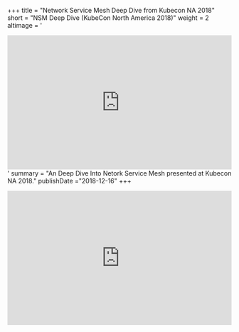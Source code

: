+++
title = "Network Service Mesh Deep Dive from Kubecon NA 2018"
short = "NSM Deep Dive (KubeCon North America 2018)"
weight = 2
altimage = '<div style="position: relative; width: 100%; height: 0;padding-bottom: 60%;"><iframe src="https://www.youtube.com/embed/SGi9LS870rk" frameborder="0" allow="accelerometer; autoplay; encrypted-media; gyroscope; picture-in-picture" style="position: absolute; width: 100%; height: 100%; left: 0; top: 0;" allowfullscreen></iframe></div>'
summary = "An Deep Dive Into Netork Service Mesh presented at Kubecon NA 2018."
publishDate ="2018-12-16"
+++

<div style="position: relative; width: 100%; height: 0;padding-bottom: 60%;"><iframe src="https://www.youtube.com/embed/SGi9LS870rk" frameborder="0" allow="accelerometer; autoplay; encrypted-media; gyroscope; picture-in-picture" style="position: absolute; width: 100%; height: 100%; left: 0; top: 0;" allowfullscreen></iframe></div>
